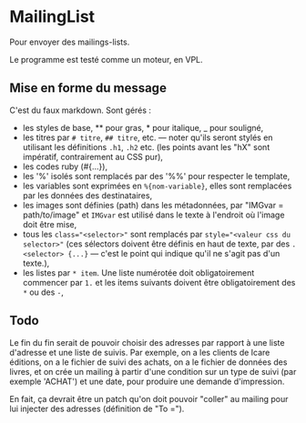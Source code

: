 # MailingList

Pour envoyer des mailings-lists.

Le programme est testé comme un moteur, en VPL.

## Mise en forme du message

C'est du faux markdown. Sont gérés :

* les styles de base, \*\* pour gras, \* pour italique, \_ pour souligné,
* les titres par `# titre`, `## titre`, etc. — noter qu'ils seront stylés en utilisant les définitions `.h1`, `.h2` etc. (les points avant les "hX" sont impératif, contrairement au CSS pur),
* les codes ruby (#\{...\}),
* les '%' isolés sont remplacés par des '%%' pour respecter le template,
* les variables sont exprimées en `%{nom-variable}`, elles sont remplacées par les données des destinataires,
* les images sont définies (path) dans les métadonnées, par "IMGvar = path/to/image" et `IMGvar` est utilisé dans le texte à l'endroit où l'image doit être mise,
* tous les `class="<selector>"` sont remplacés par `style="<valeur css du selector>"` (ces sélectors doivent être définis en haut de texte, par des `.<selector> {...}` — c'est le point qui indique qu'il ne s'agit pas d'un texte.),
* les listes par `* item`. Une liste numérotée doit obligatoirement commencer par `1.` et les items suivants doivent être obligatoirement des `*` ou des `-`,

## Todo

Le fin du fin serait de pouvoir choisir des adresses par rapport à une liste d'adresse et une liste de suivis. Par exemple, on a les clients de Icare éditions, on a le fichier de suivi des achats, on a le fichier de données des livres, et on crée un mailing à partir d'une condition sur un type de suivi (par exemple 'ACHAT') et une date, pour produire une demande d'impression.

En fait, ça devrait être un patch qu'on doit pouvoir "coller" au mailing pour lui injecter des adresses (définition de "To =").
